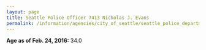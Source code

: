 ```yaml
---
layout: page
title: Seattle Police Officer 7413 Nicholas J. Evans
permalink: /information/agencies/city_of_seattle/seattle_police_department/copbook/7413/
---
```


**Age as of Feb. 24, 2016:** 34.0
